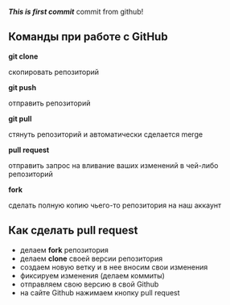 ***This is first commit***
commit from github!
## Команды при работе с GitHub 

**git clone**

скопировать репозиторий

**git push**

отправить репозиторий

**git pull**

стянуть репозиторий и автоматически сделается merge

**pull request**

отправить запрос на вливание ваших изменений в чей-либо репозиторий

**fork**

сделать полную копию чьего-то репозитория на наш аккаунт

## Как сделать pull request

+ делаем **fork** репозитория
+ делаем **clone** своей версии репозитория
+ создаем новую ветку и в нее вносим свои изменения
+ фиксируем изменения (делаем коммиты)
+ отправляем свою версию в свой Github
+ на сайте Github нажимаем кнопку pull request
